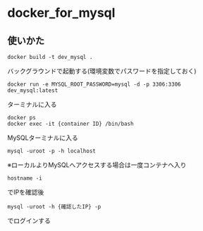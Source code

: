 # docker_for_mysql

## 使いかた

```
docker build -t dev_mysql .
```

バックグラウンドで起動する(環境変数でパスワードを指定しておく)
```
docker run -e MYSQL_ROOT_PASSWORD=mysql -d -p 3306:3306 dev_mysql:latest
```

ターミナルに入る

```
docker ps
docker exec -it {container ID} /bin/bash
```

MySQLターミナルに入る

```
mysql -uroot -p -h localhost
```


※ローカルよりMySQLへアクセスする場合は一度コンテナへ入り

```
hostname -i
```
でIPを確認後

```
mysql -uroot -h {確認したIP} -p
```
でログインする
